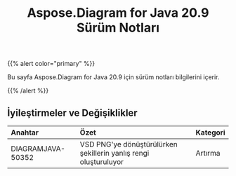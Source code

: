 ﻿---
title: Aspose.Diagram for Java 20.9 Sürüm Notları
type: docs
weight: 13
url: /tr/java/aspose-diagram-for-java-20-9-release-notes/
---
{{% alert color="primary" %}}

Bu sayfa Aspose.Diagram for Java 20.9 için sürüm notları bilgilerini içerir.

{{% /alert %}}
## **İyileştirmeler ve Değişiklikler**  ##

|**Anahtar**|**Özet**|**Kategori**|
|:- |:- |:- |
|DIAGRAMJAVA-50352|VSD PNG'ye dönüştürülürken şekillerin yanlış rengi oluşturuluyor|Artırma|

